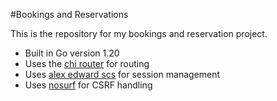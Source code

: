 #Bookings and Reservations

This is the repository for my bookings and reservation project.

- Built in Go version 1.20
- Uses the [chi router](https://github.com/go-chi/chi) for routing
- Uses [alex edward scs](https://github.com/alexedwards/scs) for session management
- Uses [nosurf](https://github.com/justinas/nosurf) for CSRF handling